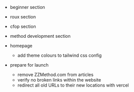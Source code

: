 - beginner section
- roux section
- cfop section
- method development section
- homepage
  - add theme colours to tailwind css config

- prepare for launch
  - remove ZZMethod.com from articles
  - verify no broken links within the website
  - redirect all old URLs to their new locations with vercel
